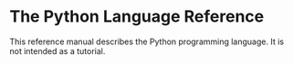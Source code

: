 # The Python Language Reference

This reference manual describes the Python programming language. It is not intended as a tutorial.
